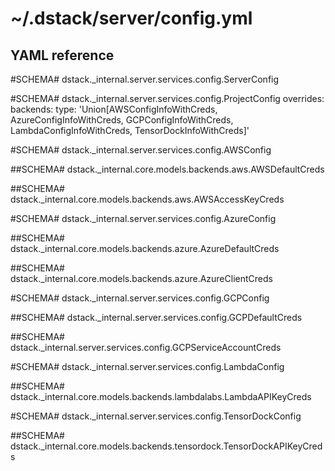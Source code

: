 # ~/.dstack/server/config.yml

## YAML reference

#SCHEMA# dstack._internal.server.services.config.ServerConfig

#SCHEMA# dstack._internal.server.services.config.ProjectConfig
    overrides:
        backends:
            type: 'Union[AWSConfigInfoWithCreds, AzureConfigInfoWithCreds, GCPConfigInfoWithCreds, LambdaConfigInfoWithCreds, TensorDockInfoWithCreds]'

#SCHEMA# dstack._internal.server.services.config.AWSConfig

##SCHEMA# dstack._internal.core.models.backends.aws.AWSDefaultCreds

##SCHEMA# dstack._internal.core.models.backends.aws.AWSAccessKeyCreds

#SCHEMA# dstack._internal.server.services.config.AzureConfig

##SCHEMA# dstack._internal.core.models.backends.azure.AzureDefaultCreds

##SCHEMA# dstack._internal.core.models.backends.azure.AzureClientCreds

#SCHEMA# dstack._internal.server.services.config.GCPConfig

##SCHEMA# dstack._internal.server.services.config.GCPDefaultCreds

##SCHEMA# dstack._internal.server.services.config.GCPServiceAccountCreds

#SCHEMA# dstack._internal.server.services.config.LambdaConfig

##SCHEMA# dstack._internal.core.models.backends.lambdalabs.LambdaAPIKeyCreds

#SCHEMA# dstack._internal.server.services.config.TensorDockConfig

##SCHEMA# dstack._internal.core.models.backends.tensordock.TensorDockAPIKeyCreds
